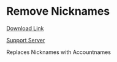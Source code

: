 # Remove Nicknames

[Download Link](https://OILYY.github.io/downloader/?plugin=RemoveNicknames)

[Support Server](https://discord.gg/Y36CTWeCFE)

Replaces Nicknames with Accountnames
